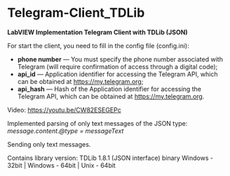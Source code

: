 # Telegram-Client_TDLib

<b>LabVIEW Implementation Telegram Client with TDLib (JSON)</b>

For start the client, you need to fill in the config file (config.ini):
- <b>phone number</b> — You must specify the phone number associated with Telegram (will require confirmation of access through a digital code);
- <b>api_id</b> — Application identifier for accessing the Telegram API, which can be obtained at https://my.telegram.org;
- <b>api_hash</b> — Hash of the Application identifier for accessing the Telegram API, which can be obtained at https://my.telegram.org.

Video: https://youtu.be/CW82ESEGEPc

Implemented parsing of only text messages of the JSON type: <i>message.content.@type = messageText</i>

Sending only text messages.

Contains library version: TDLib 1.8.1 (JSON interface) binary
Windows - 32bit | Windows - 64bit | Unix - 64bit
